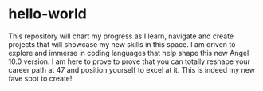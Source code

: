 # hello-world
This repository will chart my progress as I learn, navigate and create projects that will showcase my new skills in this space.
I am driven to explore and immerse in coding languages that help shape this new Angel 10.0 version.
I am here to prove to prove that you can totally reshape your career path at 47 and position yourself to excel at it.
This is indeed my new fave spot to create!
